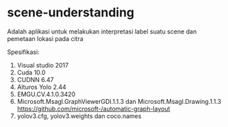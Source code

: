 # scene-understanding
Adalah aplikasi untuk melakukan interpretasi label suatu scene dan pemetaan lokasi pada citra


Spesifikasi:
1. Visual studio 2017
2. Cuda 10.0
3. CUDNN 6.47
4. Alturos Yolo 2.44
5. EMGU.CV.4.1.0.3420
6. Microsoft.Msagl.GraphViewerGDI.1.1.3 dan Microsoft.Msagl.Drawing.1.1.3 https://github.com/microsoft-/automatic-graph-layout
7. yolov3.cfg, yolov3.weights dan coco.names


